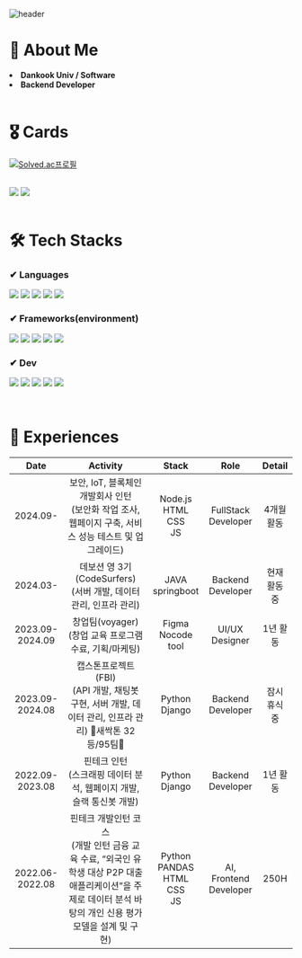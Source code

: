 ![header](https://capsule-render.vercel.app/api?type=waving&color=gradient&height=250&section=header&text=Welcome%20to%20Jordy's%20dev%20space&fontSize=40) 
 <br/>
 
# 🐰 About Me
<li> <b>Dankook Univ / Software</b> </li>
<li> <b>Backend Developer</b> </li>
  
<br>

# 🎖️ Cards  

[![Solved.ac프로필](http://mazassumnida.wtf/api/v2/generate_badge?boj=whwkahd3)](https://solved.ac/whwkahd3)

<br>

<div align="left">
<img src="https://github-readme-stats.vercel.app/api/top-langs/?username=cho-ja-young&layout=compact">
<img src="https://github-readme-stats.vercel.app/api?username=cho-ja-young&show_icons=true&theme=transparent">
</div>

<br>

# 🛠 Tech Stacks
### ✔ Languages
<p>
  <img src="https://img.shields.io/badge/Python-3776AB?style=flat&logo=Python&logoColor=white">
  <img src="https://img.shields.io/badge/java-007396?style=flat&logo=OpenJDK&logoColor=white">
  <img src="https://img.shields.io/badge/JavaScript-F7DF1E?style=flat&logo=javascript&logoColor=black">
  <img src="https://img.shields.io/badge/html5-E34F26?style=flat&logo=html5&logoColor=white">
  <img src="https://img.shields.io/badge/css-1572B6?style=flat&logo=css3&logoColor=white"> 
</p>

### ✔ Frameworks(environment)
<p>  
<img src="https://img.shields.io/badge/django-092E20?style=flat&logo=django&logoColor=white">
<img src="https://img.shields.io/badge/springboot-6DB33F?style=flat&logo=springboot&logoColor=white">
<img src="https://img.shields.io/badge/Node.js-339933?style=flat&logo=Node.js&logoColor=white"/>
<img src="https://img.shields.io/badge/Flask-000000?style=flat&logo=flask&logoColor=white">
<img src="https://img.shields.io/badge/bootstrap-7952B3?style=flat&logo=bootstrap&logoColor=white">
</p>

### ✔ Dev
<p>
<img src="https://img.shields.io/badge/docker-2496ED?style=flat&logo=docker&logoColor=white">
<img src="https://img.shields.io/badge/Linux-FCC624?style=flat&logo=linux&logoColor=black">
<img src="https://img.shields.io/badge/MySQL-4479A1?style=flat&logo=MySQL&logoColor=white">
<img src="https://img.shields.io/badge/gunicorn-%298729?style=flat&logo=gunicorn&logoColor=white">
<img src="https://img.shields.io/badge/NGINX-009639?style=flat&logo=NGINX&logoColor=white">
</p>

<br>

# 🌱 Experiences
|Date|Activity|Stack|Role|Detail|
|:--:|:--:|:--:|:--:|:--:|
|2024.09-        |보안, IoT, 블록체인 개발회사 인턴<br>(보안화 작업 조사, 웹페이지 구축, 서비스 성능 테스트 및 업그레이드)|Node.js<br>HTML<br>CSS<br>JS|FullStack Developer|4개월 활동|
|2024.03-        |데보션 영 3기(CodeSurfers)<br>(서버 개발, 데이터 관리, 인프라 관리)|JAVA<br>springboot|Backend Developer|현재 활동 중|
|2023.09-2024.09 |창업팀(voyager)<br>(창업 교육 프로그램 수료, 기획/마케팅)|Figma<br>Nocode tool|UI/UX Designer|1년 활동|
|2023.09-2024.08 |캡스톤프로젝트(FBI)<br>(API 개발, 채팅봇 구현, 서버 개발, 데이터 관리, 인프라 관리) 🌱새싹톤 32등/95팀🌱|Python<br>Django|Backend Developer|잠시 휴식 중|
|2022.09-2023.08 |핀테크 인턴<br>(스크래핑 데이터 분석, 웹페이지 개발, 슬랙 통신봇 개발)|Python<br>Django|Backend Developer|1년 활동|
|2022.06-2022.08 |핀테크 개발인턴 코스<br>(개발 인턴 금융 교육 수료, “외국인 유학생 대상 P2P 대출 애플리케이션”을 주제로 데이터 분석 바탕의 개인 신용 평가 모델을 설계 및 구현)|Python<br>PANDAS<br>HTML<br>CSS<br>JS|AI, Frontend Developer|250H|
